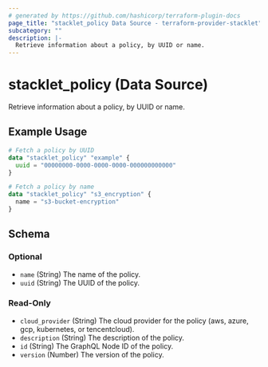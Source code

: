 ```yaml
---
# generated by https://github.com/hashicorp/terraform-plugin-docs
page_title: "stacklet_policy Data Source - terraform-provider-stacklet"
subcategory: ""
description: |-
  Retrieve information about a policy, by UUID or name.
---
```


# stacklet_policy (Data Source)

Retrieve information about a policy, by UUID or name.

## Example Usage

```terraform
# Fetch a policy by UUID
data "stacklet_policy" "example" {
  uuid = "00000000-0000-0000-0000-000000000000"
}

# Fetch a policy by name
data "stacklet_policy" "s3_encryption" {
  name = "s3-bucket-encryption"
}
```

<!-- schema generated by tfplugindocs -->
## Schema

### Optional

- `name` (String) The name of the policy.
- `uuid` (String) The UUID of the policy.

### Read-Only

- `cloud_provider` (String) The cloud provider for the policy (aws, azure, gcp, kubernetes, or tencentcloud).
- `description` (String) The description of the policy.
- `id` (String) The GraphQL Node ID of the policy.
- `version` (Number) The version of the policy.
